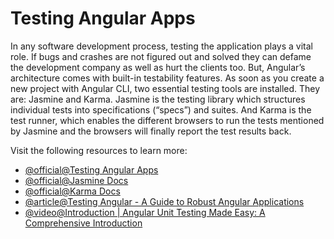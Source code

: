 # Testing Angular Apps

In any software development process, testing the application plays a vital role. If bugs and crashes are not figured out and solved they can defame the development company as well as hurt the clients too. But, Angular’s architecture comes with built-in testability features. As soon as you create a new project with Angular CLI, two essential testing tools are installed. They are: Jasmine and Karma. Jasmine is the testing library which structures individual tests into specifications (“specs”) and suites. And Karma is the test runner, which enables the different browsers to run the tests mentioned by Jasmine and the browsers will finally report the test results back.

Visit the following resources to learn more:

- [@official@Testing Angular Apps](https://angular.dev/guide/testing)
- [@official@Jasmine Docs](https://jasmine.github.io/)
- [@official@Karma Docs](https://karma-runner.github.io/latest/index.html)
- [@article@Testing Angular - A Guide to Robust Angular Applications](https://testing-angular.com/)
- [@video@Introduction | Angular Unit Testing Made Easy: A Comprehensive Introduction](https://www.youtube.com/watch?v=emnwsVy8wRs)